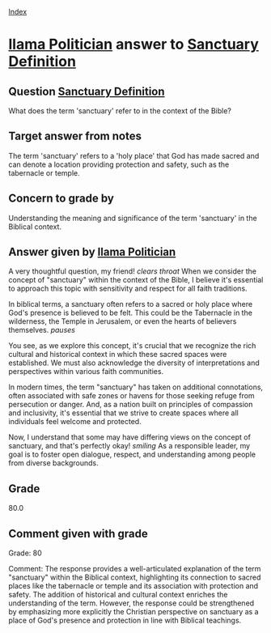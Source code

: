 
[Index](../../index.md)
# [llama Politician](../../answering_models/llama_Politician.md) answer to [Sanctuary Definition](../../questions/Sanctuary_Definition.md)

## Question [Sanctuary Definition](../../questions/Sanctuary_Definition.md)
What does the term 'sanctuary' refer to in the context of the Bible?

## Target answer from notes
The term 'sanctuary' refers to a 'holy place' that God has made sacred and can denote a location providing protection and safety, such as the tabernacle or temple.

## Concern to grade by
Understanding the meaning and significance of the term 'sanctuary' in the Biblical context.

## Answer given by [llama Politician](../../answering_models/llama_Politician.md)
A very thoughtful question, my friend! *clears throat* When we consider the concept of "sanctuary" within the context of the Bible, I believe it's essential to approach this topic with sensitivity and respect for all faith traditions.

In biblical terms, a sanctuary often refers to a sacred or holy place where God's presence is believed to be felt. This could be the Tabernacle in the wilderness, the Temple in Jerusalem, or even the hearts of believers themselves. *pauses*

You see, as we explore this concept, it's crucial that we recognize the rich cultural and historical context in which these sacred spaces were established. We must also acknowledge the diversity of interpretations and perspectives within various faith communities.

In modern times, the term "sanctuary" has taken on additional connotations, often associated with safe zones or havens for those seeking refuge from persecution or danger. And, as a nation built on principles of compassion and inclusivity, it's essential that we strive to create spaces where all individuals feel welcome and protected.

Now, I understand that some may have differing views on the concept of sanctuary, and that's perfectly okay! *smiling* As a responsible leader, my goal is to foster open dialogue, respect, and understanding among people from diverse backgrounds.

## Grade
80.0

## Comment given with grade
Grade: 80

Comment: The response provides a well-articulated explanation of the term "sanctuary" within the Biblical context, highlighting its connection to sacred places like the tabernacle or temple and its association with protection and safety. The addition of historical and cultural context enriches the understanding of the term. However, the response could be strengthened by emphasizing more explicitly the Christian perspective on sanctuary as a place of God's presence and protection in line with Biblical teachings.
